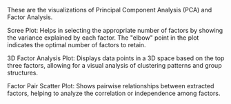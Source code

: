 These are the visualizations of Principal Component Analysis (PCA) and Factor Analysis.


Scree Plot: Helps in selecting the appropriate number of factors by showing the variance explained by each factor. The "elbow" point in the plot indicates the optimal number of factors to retain.


3D Factor Analysis Plot: Displays data points in a 3D space based on the top three factors, allowing for a visual analysis of clustering patterns and group structures.


Factor Pair Scatter Plot: Shows pairwise relationships between extracted factors, helping to analyze the correlation or independence among factors.
